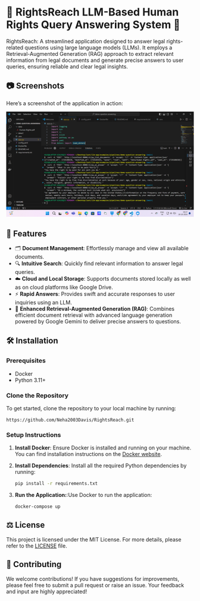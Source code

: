 # 🌟 RightsReach LLM-Based Human Rights Query Answering System 🌟

RightsReach: A streamlined application designed to answer legal rights-related questions using large language models (LLMs). It employs a Retrieval-Augmented Generation (RAG) approach to extract relevant information from legal documents and generate precise answers to user queries, ensuring reliable and clear legal insights.
## 📷 Screenshots
Here’s a screenshot of the application in action:

![Screenshot of RightsReach](images/screenshot.png)

## 🌟 Features
- 🗂️ **Document Management**: Effortlessly manage and view all available documents.
- 🔍 **Intuitive Search**: Quickly find relevant information to answer legal queries.
- ☁️ **Cloud and Local Storage**: Supports documents stored locally as well as on cloud platforms like Google Drive.
- ⚡ **Rapid Answers**: Provides swift and accurate responses to user inquiries using an LLM.
- 📖 **Enhanced Retrieval-Augmented Generation (RAG)**: Combines efficient document retrieval with advanced language generation powered by Google Gemini to deliver precise answers to questions.

## 🛠️ Installation

### Prerequisites
- Docker
- Python 3.11+

### Clone the Repository
To get started, clone the repository to your local machine by running:

```
https://github.com/Neha2003Davis/RightsReach.git
```

### Setup Instructions

1. **Install Docker**: Ensure Docker is installed and running on your machine. You can find installation instructions on the [Docker website](https://docs.docker.com/get-docker/).

2. **Install Dependencies**: Install all the required Python dependencies by running:

   ```bash
   pip install -r requirements.txt

3. **Run the Application:**:Use Docker to run the application:

   ```bash
   docker-compose up

## ⚖️ License
This project is licensed under the MIT License. For more details, please refer to the [LICENSE](LICENSE) file.

## 🤝 Contributing
We welcome contributions! If you have suggestions for improvements, please feel free to submit a pull request or raise an issue. Your feedback and input are highly appreciated!
   
   

